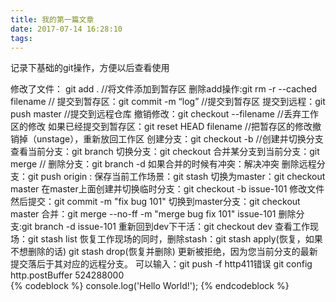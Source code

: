 ```yaml
---
title: 我的第一篇文章
date: 2017-07-14 16:28:10
tags:
---
```

<p>记录下基础的git操作，方便以后查看使用</p>
<div>
修改了文件： git add . //将文件添加到暂存区
删除add操作:git rm -r --cached filename //
提交到暂存区：git commit -m  “log”  //提交到暂存区
提交到远程：git push   master  //提交到远程仓库
撤销修改：git checkout --filename  //丢弃工作区的修改
如果已经提交到暂存区：git reset HEAD filename //把暂存区的修改撤销掉（unstage），重新放回工作区
创建分支：git checkout -b      //创建并切换分支
查看当前分支：git branch 
切换分支：git checkout 
合并某分支到当前分支：git merge    //
删除分支：git branch -d  
如果合并的时候有冲突：解决冲突
删除远程分支：git push origin :<name>
保存当前工作场景：git stash
切换为master：git checkout master
在master上面创建并切换临时分支：git checkout -b issue-101
修改文件然后提交：git commit -m "fix bug 101"
切换到master分支：git checkout master
合并：git merge --no-ff -m "merge bug fix 101" issue-101
删除分支:git branch -d issue-101
重新回到dev下干活：git checkout dev
查看工作现场：git stash list
恢复工作现场的同时，删除stash：git stash apply(恢复，如果不想删除的话)   git stash drop(恢复并删除)
更新被拒绝，因为您当前分支的最新提交落后于其对应的远程分支。
可以输入：git push -f
http411错误
git config http.postBuffer  524288000
</div>
{% codeblock %}
console.log('Hello World!');
{% endcodeblock %}